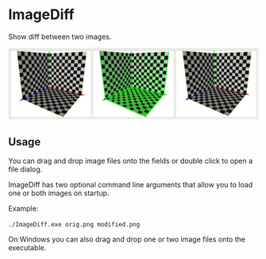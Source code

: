 # ImageDiff
Show diff between two images.

[![Screenshot](data/screenshot.png)](https://github.com/tobiasberling/ImageDiff/blob/master/Screenshot_large.png)

## Usage
You can drag and drop image files onto the fields or double click to open a file dialog.

ImageDiff has two optional command line arguments that allow you to load one or both images on startup.

Example: 

`./ImageDiff.exe orig.png modified.png`

On Windows you can also drag and drop one or two image files onto the executable.
